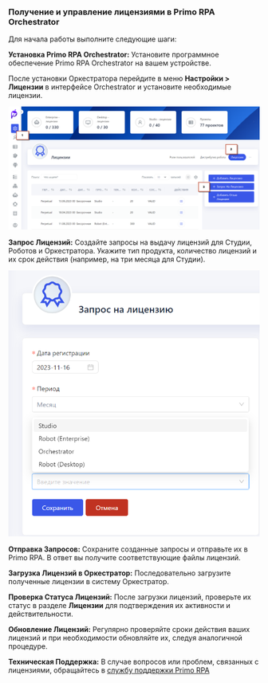 

### Получение и управление лицензиями в Primo RPA Orchestrator

Для начала работы выполните следующие шаги:

**Установка Primo RPA Orchestrator:** Установите программное обеспечение Primo RPA Orchestrator на вашем устройстве.

 После установки Оркестратора  перейдите в меню **Настройки > Лицензии** в интерфейсе Orchestrator и установите необходимые лицензии.
 

   ![](../.gitbook/assets1/poluchit_lic.png)
   

**Запрос Лицензий:** Создайте запросы на выдачу лицензий для Студии, Роботов и Оркестратора. Укажите тип продукта, количество лицензий и их срок действия (например, на три месяца для Студии).


   ![](../.gitbook/assets1/zapros_na.png)
   
   
**Отправка Запросов:** Сохраните созданные запросы и отправьте их в Primo RPA. В ответ вы получите соответствующие файлы лицензий.

**Загрузка Лицензий в Оркестратор:** Последовательно загрузите полученные лицензии в систему Оркестратор.

**Проверка Статуса Лицензий:** После загрузки лицензий, проверьте их статус в разделе **Лицензии** для подтверждения их активности и действительности.

**Обновление Лицензий:** Регулярно проверяйте сроки действия ваших лицензий и при необходимости обновляйте их, следуя аналогичной процедуре.

**Техническая Поддержка:** В случае вопросов или проблем, связанных с лицензиями, обращайтесь в [службу поддержки Primo RPA ](https://t.me/primo_RPA_chat)
